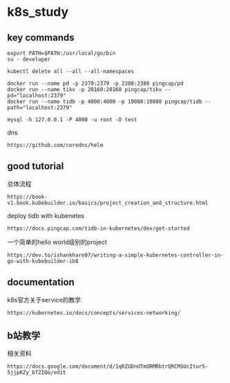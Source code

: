 # k8s_study

## key commands
```
export PATH=$PATH:/usr/local/go/bin
su - developer

kubectl delete all --all --all-namespaces

docker run --name pd -p 2379:2379 -p 2380:2380 pingcap/pd
docker run --name tikv -p 20160:20160 pingcap/tikv --pd="localhost:2379"
docker run --name tidb -p 4000:4000 -p 10080:10080 pingcap/tidb --path="localhost:2379"

mysql -h 127.0.0.1 -P 4000 -u root -D test
```

dns
```
https://github.com/coredns/helm
```

## good tutorial
总体流程
```
https://book-v1.book.kubebuilder.io/basics/project_creation_and_structure.html
```

deploy tidb with kubenetes
```
https://docs.pingcap.com/tidb-in-kubernetes/dev/get-started
```

一个简单的hello world级别的project
```
https://dev.to/ishankhare07/writing-a-simple-kubernetes-controller-in-go-with-kubebuilder-ib8
```

## documentation
k8s官方关于service的教学
```
https://kubernetes.io/docs/concepts/services-networking/
```

## b站教学
相关资料
```
https://docs.google.com/document/d/1qRZGDnUTmORMRbtrQRCMSUcItur5-5jjpKZy_bTZIQo/edit
```